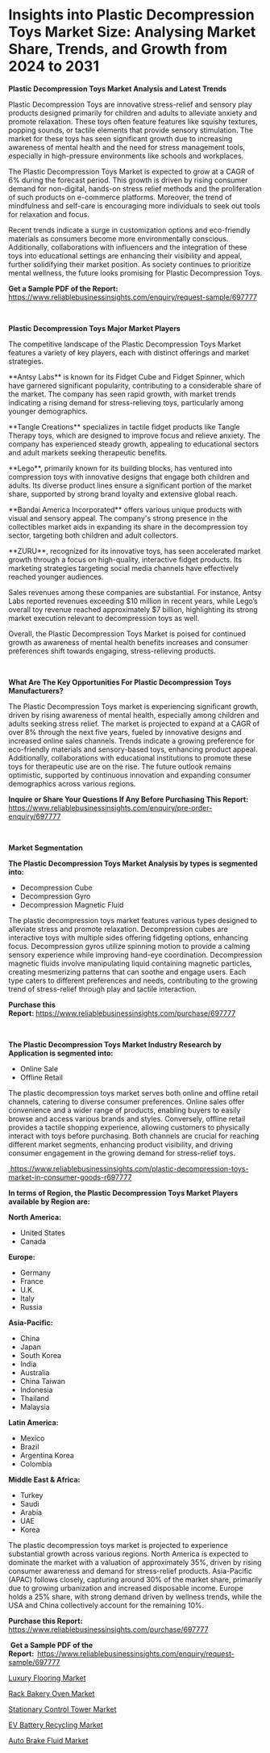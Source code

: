 <p><h1>Insights into Plastic Decompression Toys Market Size: Analysing Market Share, Trends, and Growth from 2024 to 2031</h1></p><p><strong>Plastic Decompression Toys Market Analysis and Latest Trends</strong></p>
<p><p>Plastic Decompression Toys are innovative stress-relief and sensory play products designed primarily for children and adults to alleviate anxiety and promote relaxation. These toys often feature features like squishy textures, popping sounds, or tactile elements that provide sensory stimulation. The market for these toys has seen significant growth due to increasing awareness of mental health and the need for stress management tools, especially in high-pressure environments like schools and workplaces.</p><p>The Plastic Decompression Toys Market is expected to grow at a CAGR of 6% during the forecast period. This growth is driven by rising consumer demand for non-digital, hands-on stress relief methods and the proliferation of such products on e-commerce platforms. Moreover, the trend of mindfulness and self-care is encouraging more individuals to seek out tools for relaxation and focus.</p><p>Recent trends indicate a surge in customization options and eco-friendly materials as consumers become more environmentally conscious. Additionally, collaborations with influencers and the integration of these toys into educational settings are enhancing their visibility and appeal, further solidifying their market position. As society continues to prioritize mental wellness, the future looks promising for Plastic Decompression Toys.</p></p>
<p><strong>Get a Sample PDF of the Report:&nbsp;</strong> <a href="https://www.reliablebusinessinsights.com/enquiry/request-sample/697777?utm_campaign=102&utm_medium=2&utm_source=Github&utm_content=ia&utm_term=10122024&utm_id=plastic-decompression-toys">https://www.reliablebusinessinsights.com/enquiry/request-sample/697777</a></p>
<p>&nbsp;</p>
<p><strong>Plastic Decompression Toys Major Market Players</strong></p>
<p><p>The competitive landscape of the Plastic Decompression Toys Market features a variety of key players, each with distinct offerings and market strategies. </p><p>**Antsy Labs** is known for its Fidget Cube and Fidget Spinner, which have garnered significant popularity, contributing to a considerable share of the market. The company has seen rapid growth, with market trends indicating a rising demand for stress-relieving toys, particularly among younger demographics.</p><p>**Tangle Creations** specializes in tactile fidget products like Tangle Therapy toys, which are designed to improve focus and relieve anxiety. The company has experienced steady growth, appealing to educational sectors and adult markets seeking therapeutic benefits. </p><p>**Lego**, primarily known for its building blocks, has ventured into compression toys with innovative designs that engage both children and adults. Its diverse product lines ensure a significant portion of the market share, supported by strong brand loyalty and extensive global reach.</p><p>**Bandai America Incorporated** offers various unique products with visual and sensory appeal. The company's strong presence in the collectibles market aids in expanding its share in the decompression toy sector, targeting both children and adult collectors.</p><p>**ZURU**, recognized for its innovative toys, has seen accelerated market growth through a focus on high-quality, interactive fidget products. Its marketing strategies targeting social media channels have effectively reached younger audiences.</p><p>Sales revenues among these companies are substantial. For instance, Antsy Labs reported revenues exceeding $10 million in recent years, while Lego’s overall toy revenue reached approximately $7 billion, highlighting its strong market execution relevant to decompression toys as well.</p><p>Overall, the Plastic Decompression Toys Market is poised for continued growth as awareness of mental health benefits increases and consumer preferences shift towards engaging, stress-relieving products.</p></p>
<p>&nbsp;</p>
<p><strong>What Are The Key Opportunities For Plastic Decompression Toys Manufacturers?</strong></p>
<p><p>The Plastic Decompression Toys market is experiencing significant growth, driven by rising awareness of mental health, especially among children and adults seeking stress relief. The market is projected to expand at a CAGR of over 8% through the next five years, fueled by innovative designs and increased online sales channels. Trends indicate a growing preference for eco-friendly materials and sensory-based toys, enhancing product appeal. Additionally, collaborations with educational institutions to promote these toys for therapeutic use are on the rise. The future outlook remains optimistic, supported by continuous innovation and expanding consumer demographics across various regions.</p></p>
<p><strong>Inquire or Share Your Questions If Any Before Purchasing This Report:</strong> <a href="https://www.reliablebusinessinsights.com/enquiry/pre-order-enquiry/697777?utm_campaign=102&utm_medium=2&utm_source=Github&utm_content=ia&utm_term=10122024&utm_id=plastic-decompression-toys">https://www.reliablebusinessinsights.com/enquiry/pre-order-enquiry/697777</a></p>
<p>&nbsp;</p>
<p><strong>Market Segmentation</strong></p>
<p><strong>The Plastic Decompression Toys Market Analysis by types is segmented into:</strong></p>
<p><ul><li>Decompression Cube</li><li>Decompression Gyro</li><li>Decompression Magnetic Fluid</li></ul></p>
<p><p>The plastic decompression toys market features various types designed to alleviate stress and promote relaxation. Decompression cubes are interactive toys with multiple sides offering fidgeting options, enhancing focus. Decompression gyros utilize spinning motion to provide a calming sensory experience while improving hand-eye coordination. Decompression magnetic fluids involve manipulating liquid containing magnetic particles, creating mesmerizing patterns that can soothe and engage users. Each type caters to different preferences and needs, contributing to the growing trend of stress-relief through play and tactile interaction.</p></p>
<p><strong>Purchase this Report:&nbsp;</strong><a href="https://www.reliablebusinessinsights.com/purchase/697777?utm_campaign=102&utm_medium=2&utm_source=Github&utm_content=ia&utm_term=10122024&utm_id=plastic-decompression-toys">https://www.reliablebusinessinsights.com/purchase/697777</a></p>
<p>&nbsp;</p>
<p><strong>The Plastic Decompression Toys Market Industry Research by Application is segmented into:</strong></p>
<p><ul><li>Online Sale</li><li>Offline Retail</li></ul></p>
<p><p>The plastic decompression toys market serves both online and offline retail channels, catering to diverse consumer preferences. Online sales offer convenience and a wider range of products, enabling buyers to easily browse and access various brands and styles. Conversely, offline retail provides a tactile shopping experience, allowing customers to physically interact with toys before purchasing. Both channels are crucial for reaching different market segments, enhancing product visibility, and driving consumer engagement in the growing demand for stress-relief toys.</p></p>
<p><a href="https://www.reliablebusinessinsights.com/plastic-decompression-toys-market-in-consumer-goods-r697777?utm_campaign=102&utm_medium=2&utm_source=Github&utm_content=ia&utm_term=10122024&utm_id=plastic-decompression-toys">&nbsp;https://www.reliablebusinessinsights.com/plastic-decompression-toys-market-in-consumer-goods-r697777</a></p>
<p><strong>In terms of Region, the Plastic Decompression Toys Market Players available by Region are:</strong></p>
<p>
    <p> <strong> North America: </strong>
        <ul>
            <li>United States</li>
            <li>Canada</li>
        </ul>
        </p> 
    <p> <strong> Europe: </strong>
        <ul>
            <li>Germany</li>
            <li>France</li>
            <li>U.K.</li>
            <li>Italy</li>
            <li>Russia</li>
        </ul>
        </p> 
    <p> <strong> Asia-Pacific: </strong>
        <ul>
            <li>China</li>
            <li>Japan</li>
            <li>South Korea</li>
            <li>India</li>
            <li>Australia</li>
            <li>China Taiwan</li>
            <li>Indonesia</li>
            <li>Thailand</li>
            <li>Malaysia</li>
        </ul>
        </p> 
    <p> <strong> Latin America: </strong>
        <ul>
            <li>Mexico</li>
            <li>Brazil</li>
            <li>Argentina Korea</li>
            <li>Colombia</li>
        </ul>
        </p> 
    <p> <strong> Middle East & Africa: </strong>
        <ul>
            <li>Turkey</li>
            <li>Saudi</li>
            <li>Arabia</li>
            <li>UAE</li>
            <li>Korea</li>
        </ul>
    </p>
    </p>
<p><p>The plastic decompression toys market is projected to experience substantial growth across various regions. North America is expected to dominate the market with a valuation of approximately 35%, driven by rising consumer awareness and demand for stress-relief products. Asia-Pacific (APAC) follows closely, capturing around 30% of the market share, primarily due to growing urbanization and increased disposable income. Europe holds a 25% share, with strong demand driven by wellness trends, while the USA and China collectively account for the remaining 10%.</p></p>
<p><strong>Purchase this Report: </strong><a href="https://www.reliablebusinessinsights.com/purchase/697777?utm_campaign=102&utm_medium=2&utm_source=Github&utm_content=ia&utm_term=10122024&utm_id=plastic-decompression-toys">https://www.reliablebusinessinsights.com/purchase/697777</a></p>
<p>&nbsp;<strong>Get a Sample PDF of the Report:&nbsp;&nbsp;</strong><a href="https://www.reliablebusinessinsights.com/enquiry/request-sample/697777?utm_campaign=102&utm_medium=2&utm_source=Github&utm_content=ia&utm_term=10122024&utm_id=plastic-decompression-toys">https://www.reliablebusinessinsights.com/enquiry/request-sample/697777</a></p>
<p><strong></strong></p>
<p><p><a href="https://www.linkedin.com/pulse/th-score-market-0ptye?utm_campaign=102&utm_medium=2&utm_source=Github&utm_content=ia&utm_term=10122024&utm_id=plastic-decompression-toys">Luxury Flooring Market</a></p><p><a href="https://github.com/NargisHussain75/Market-Research-Report-List-1/blob/main/rack-bakery-oven-market.md?utm_campaign=102&utm_medium=2&utm_source=Github&utm_content=ia&utm_term=10122024&utm_id=plastic-decompression-toys">Rack Bakery Oven Market</a></p><p><a href="https://github.com/cervetatum8110/Market-Research-Report-List-1/blob/main/stationary-control-tower-market.md?utm_campaign=102&utm_medium=2&utm_source=Github&utm_content=ia&utm_term=10122024&utm_id=plastic-decompression-toys">Stationary Control Tower Market</a></p><p><a href="https://www.linkedin.com/pulse/ev-battery-recycling-market-size-global-revenue-sales-volume-xetif?utm_campaign=102&utm_medium=2&utm_source=Github&utm_content=ia&utm_term=10122024&utm_id=plastic-decompression-toys">EV Battery Recycling Market</a></p><p><a href="https://www.linkedin.com/pulse/auto-brake-fluid-market-demand-revenue-growth-96-cagr-forecast-oc8sf?utm_campaign=102&utm_medium=2&utm_source=Github&utm_content=ia&utm_term=10122024&utm_id=plastic-decompression-toys">Auto Brake Fluid Market</a></p></p>